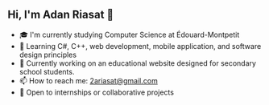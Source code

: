 ## Hi, I'm Adan Riasat 👋

- 🎓 I'm currently studying Computer Science at Édouard-Montpetit 
- 🧠 Learning C#, C++, web development, mobile application, and software design principles
- 🔭 Currently working on an educational website designed for secondary school students.
- 📫 How to reach me: 2ariasat@gmail.com  
- 💼 Open to internships or collaborative projects
<!--
**AdanRiasat/AdanRiasat** is a ✨ _special_ ✨ repository because its `README.md` (this file) appears on your GitHub profile.

Here are some ideas to get you started:

- 🔭 I’m currently working on ...
- 🌱 I’m currently learning ...
- 👯 I’m looking to collaborate on ...
- 🤔 I’m looking for help with ...
- 💬 Ask me about ...
- 📫 How to reach me: ...
- 😄 Pronouns: ...
- ⚡ Fun fact: ...
-->
